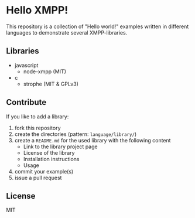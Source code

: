 # Hello XMPP!

This repository is a collection of "Hello world!" examples written in different
languages to demonstrate several XMPP-libraries.

## Libraries

- javascript
    - node-xmpp (MIT)
- c
    - strophe (MIT & GPLv3)

## Contribute

If you like to add a library:

1. fork this repository
2. create the directories (pattern: `language/library/`)
3. create a `README.md` for the used library with the following content
    - Link to the library project page
    - License of the library
    - Installation instructions
    - Usage
4. commit your example(s)
5. issue a pull request

## License

MIT
